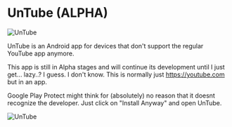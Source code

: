 # UnTube (ALPHA)

![UnTube](https://telegra.ph/file/8f0d4d6879de41ab1a3fa.png)

UnTube is an Android app for devices that don't support the regular YouTube app anymore. 

This app is still in Alpha stages and will continue its development until I just get... lazy..? I guess. I don't know. This is normally just https://youtube.com but in an app.

Google Play Protect might think for (absolutely) no reason that it doesnt recognize the developer. Just click on "Install Anyway" and open UnTube.

![UnTube](https://telegra.ph/file/1c58eb7063ce3bae43f3c.png)
